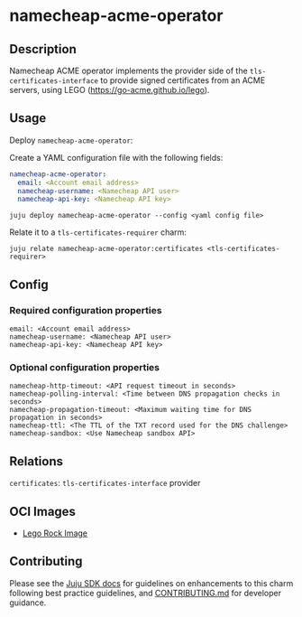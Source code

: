 # namecheap-acme-operator

## Description

Namecheap ACME operator implements the provider side of the `tls-certificates-interface`
to provide signed certificates from an ACME servers, using LEGO
(https://go-acme.github.io/lego).

## Usage

Deploy `namecheap-acme-operator`:

Create a YAML configuration file with the following fields:


```yaml
namecheap-acme-operator:
  email: <Account email address>
  namecheap-username: <Namecheap API user>
  namecheap-api-key: <Namecheap API key>
```
`juju deploy namecheap-acme-operator --config <yaml config file>`

Relate it to a `tls-certificates-requirer` charm:

`juju relate namecheap-acme-operator:certificates <tls-certificates-requirer>`

## Config

### Required configuration properties
```
email: <Account email address>
namecheap-username: <Namecheap API user>
namecheap-api-key: <Namecheap API key>
```

### Optional configuration properties
```
namecheap-http-timeout: <API request timeout in seconds>
namecheap-polling-interval: <Time between DNS propagation checks in seconds>
namecheap-propagation-timeout: <Maximum waiting time for DNS propagation in seconds>
namecheap-ttl: <The TTL of the TXT record used for the DNS challenge>
namecheap-sandbox: <Use Namecheap sandbox API>
```

## Relations

`certificates`: `tls-certificates-interface` provider

## OCI Images

-  [Lego Rock Image](https://github.com/canonical/lego-rock)

## Contributing

Please see the [Juju SDK docs](https://juju.is/docs/sdk) for guidelines on enhancements to this
charm following best practice guidelines, and
[CONTRIBUTING.md](https://github.com/canonical/namecheap-acme-operator/blob/main/CONTRIBUTING.md) for developer
guidance.
